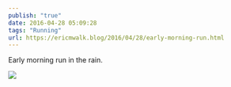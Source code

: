 ```yaml
---
publish: "true"
date: 2016-04-28 05:09:28
tags: "Running"
url: https://ericmwalk.blog/2016/04/28/early-morning-run.html
---
```


Early morning run in the rain.

![](https://ericmwalk.blog/uploads/2022/6ba4931927.jpg)
